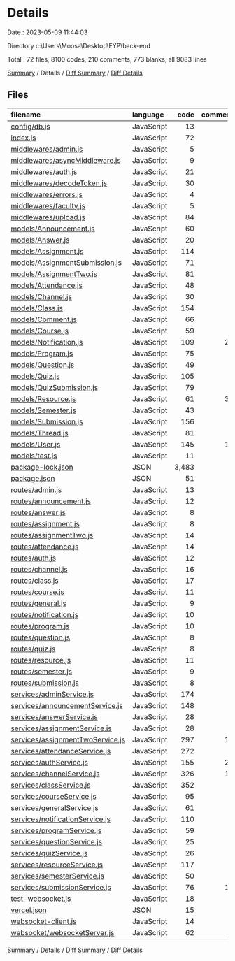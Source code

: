 # Details

Date : 2023-05-09 11:44:03

Directory c:\\Users\\Moosa\\Desktop\\FYP\\back-end

Total : 72 files,  8100 codes, 210 comments, 773 blanks, all 9083 lines

[Summary](results.md) / Details / [Diff Summary](diff.md) / [Diff Details](diff-details.md)

## Files
| filename | language | code | comment | blank | total |
| :--- | :--- | ---: | ---: | ---: | ---: |
| [config/db.js](/config/db.js) | JavaScript | 13 | 5 | 3 | 21 |
| [index.js](/index.js) | JavaScript | 72 | 3 | 14 | 89 |
| [middlewares/admin.js](/middlewares/admin.js) | JavaScript | 5 | 0 | 2 | 7 |
| [middlewares/asyncMiddleware.js](/middlewares/asyncMiddleware.js) | JavaScript | 9 | 0 | 1 | 10 |
| [middlewares/auth.js](/middlewares/auth.js) | JavaScript | 21 | 2 | 6 | 29 |
| [middlewares/decodeToken.js](/middlewares/decodeToken.js) | JavaScript | 30 | 0 | 3 | 33 |
| [middlewares/errors.js](/middlewares/errors.js) | JavaScript | 4 | 6 | 2 | 12 |
| [middlewares/faculty.js](/middlewares/faculty.js) | JavaScript | 5 | 0 | 2 | 7 |
| [middlewares/upload.js](/middlewares/upload.js) | JavaScript | 84 | 1 | 11 | 96 |
| [models/Announcement.js](/models/Announcement.js) | JavaScript | 60 | 1 | 7 | 68 |
| [models/Answer.js](/models/Answer.js) | JavaScript | 20 | 1 | 4 | 25 |
| [models/Assignment.js](/models/Assignment.js) | JavaScript | 114 | 3 | 9 | 126 |
| [models/AssignmentSubmission.js](/models/AssignmentSubmission.js) | JavaScript | 71 | 0 | 6 | 77 |
| [models/AssignmentTwo.js](/models/AssignmentTwo.js) | JavaScript | 81 | 0 | 6 | 87 |
| [models/Attendance.js](/models/Attendance.js) | JavaScript | 48 | 3 | 5 | 56 |
| [models/Channel.js](/models/Channel.js) | JavaScript | 30 | 0 | 7 | 37 |
| [models/Class.js](/models/Class.js) | JavaScript | 154 | 8 | 7 | 169 |
| [models/Comment.js](/models/Comment.js) | JavaScript | 66 | 0 | 6 | 72 |
| [models/Course.js](/models/Course.js) | JavaScript | 59 | 1 | 9 | 69 |
| [models/Notification.js](/models/Notification.js) | JavaScript | 109 | 26 | 24 | 159 |
| [models/Program.js](/models/Program.js) | JavaScript | 75 | 0 | 4 | 79 |
| [models/Question.js](/models/Question.js) | JavaScript | 49 | 5 | 5 | 59 |
| [models/Quiz.js](/models/Quiz.js) | JavaScript | 105 | 1 | 6 | 112 |
| [models/QuizSubmission.js](/models/QuizSubmission.js) | JavaScript | 79 | 0 | 5 | 84 |
| [models/Resource.js](/models/Resource.js) | JavaScript | 61 | 36 | 10 | 107 |
| [models/Semester.js](/models/Semester.js) | JavaScript | 43 | 0 | 6 | 49 |
| [models/Submission.js](/models/Submission.js) | JavaScript | 156 | 2 | 8 | 166 |
| [models/Thread.js](/models/Thread.js) | JavaScript | 81 | 1 | 4 | 86 |
| [models/User.js](/models/User.js) | JavaScript | 145 | 12 | 9 | 166 |
| [models/test.js](/models/test.js) | JavaScript | 11 | 0 | 3 | 14 |
| [package-lock.json](/package-lock.json) | JSON | 3,483 | 0 | 1 | 3,484 |
| [package.json](/package.json) | JSON | 51 | 0 | 1 | 52 |
| [routes/admin.js](/routes/admin.js) | JavaScript | 13 | 0 | 3 | 16 |
| [routes/announcement.js](/routes/announcement.js) | JavaScript | 12 | 1 | 5 | 18 |
| [routes/answer.js](/routes/answer.js) | JavaScript | 8 | 0 | 2 | 10 |
| [routes/assignment.js](/routes/assignment.js) | JavaScript | 8 | 1 | 3 | 12 |
| [routes/assignmentTwo.js](/routes/assignmentTwo.js) | JavaScript | 14 | 0 | 7 | 21 |
| [routes/attendance.js](/routes/attendance.js) | JavaScript | 14 | 0 | 4 | 18 |
| [routes/auth.js](/routes/auth.js) | JavaScript | 12 | 0 | 3 | 15 |
| [routes/channel.js](/routes/channel.js) | JavaScript | 16 | 1 | 8 | 25 |
| [routes/class.js](/routes/class.js) | JavaScript | 17 | 0 | 5 | 22 |
| [routes/course.js](/routes/course.js) | JavaScript | 11 | 0 | 6 | 17 |
| [routes/general.js](/routes/general.js) | JavaScript | 9 | 0 | 3 | 12 |
| [routes/notification.js](/routes/notification.js) | JavaScript | 10 | 0 | 4 | 14 |
| [routes/program.js](/routes/program.js) | JavaScript | 10 | 1 | 4 | 15 |
| [routes/question.js](/routes/question.js) | JavaScript | 8 | 0 | 2 | 10 |
| [routes/quiz.js](/routes/quiz.js) | JavaScript | 8 | 0 | 2 | 10 |
| [routes/resource.js](/routes/resource.js) | JavaScript | 11 | 0 | 3 | 14 |
| [routes/semester.js](/routes/semester.js) | JavaScript | 9 | 0 | 3 | 12 |
| [routes/submission.js](/routes/submission.js) | JavaScript | 8 | 0 | 2 | 10 |
| [services/adminService.js](/services/adminService.js) | JavaScript | 174 | 0 | 30 | 204 |
| [services/announcementService.js](/services/announcementService.js) | JavaScript | 148 | 0 | 22 | 170 |
| [services/answerService.js](/services/answerService.js) | JavaScript | 28 | 3 | 14 | 45 |
| [services/assignmentService.js](/services/assignmentService.js) | JavaScript | 28 | 2 | 9 | 39 |
| [services/assignmentTwoService.js](/services/assignmentTwoService.js) | JavaScript | 297 | 14 | 62 | 373 |
| [services/attendanceService.js](/services/attendanceService.js) | JavaScript | 272 | 7 | 50 | 329 |
| [services/authService.js](/services/authService.js) | JavaScript | 155 | 23 | 36 | 214 |
| [services/channelService.js](/services/channelService.js) | JavaScript | 326 | 13 | 76 | 415 |
| [services/classService.js](/services/classService.js) | JavaScript | 352 | 6 | 58 | 416 |
| [services/courseService.js](/services/courseService.js) | JavaScript | 95 | 0 | 19 | 114 |
| [services/generalService.js](/services/generalService.js) | JavaScript | 61 | 1 | 11 | 73 |
| [services/notificationService.js](/services/notificationService.js) | JavaScript | 110 | 0 | 21 | 131 |
| [services/programService.js](/services/programService.js) | JavaScript | 59 | 0 | 15 | 74 |
| [services/questionService.js](/services/questionService.js) | JavaScript | 25 | 1 | 8 | 34 |
| [services/quizService.js](/services/quizService.js) | JavaScript | 26 | 4 | 10 | 40 |
| [services/resourceService.js](/services/resourceService.js) | JavaScript | 117 | 0 | 23 | 140 |
| [services/semesterService.js](/services/semesterService.js) | JavaScript | 50 | 0 | 8 | 58 |
| [services/submissionService.js](/services/submissionService.js) | JavaScript | 76 | 12 | 16 | 104 |
| [test-websocket.js](/test-websocket.js) | JavaScript | 18 | 0 | 5 | 23 |
| [vercel.json](/vercel.json) | JSON | 15 | 0 | 1 | 16 |
| [websocket-client.js](/websocket-client.js) | JavaScript | 14 | 0 | 5 | 19 |
| [websocket/websocketServer.js](/websocket/websocketServer.js) | JavaScript | 62 | 3 | 9 | 74 |

[Summary](results.md) / Details / [Diff Summary](diff.md) / [Diff Details](diff-details.md)